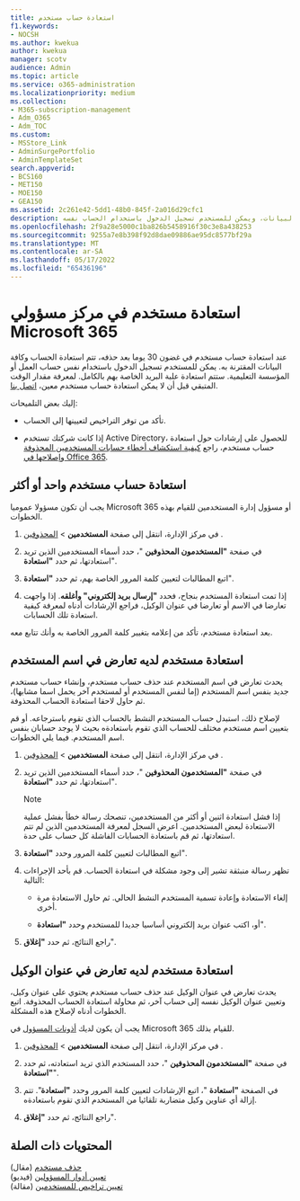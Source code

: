 ```yaml
---
title: استعادة حساب مستخدم
f1.keywords:
- NOCSH
ms.author: kwekua
author: kwekua
manager: scotv
audience: Admin
ms.topic: article
ms.service: o365-administration
ms.localizationpriority: medium
ms.collection:
- M365-subscription-management
- Adm_O365
- Adm_TOC
ms.custom:
- MSStore_Link
- AdminSurgePortfolio
- AdminTemplateSet
search.appverid:
- BCS160
- MET150
- MOE150
- GEA150
ms.assetid: 2c261e42-5dd1-48b0-845f-2a016d29cfc1
description: في غضون 30 يوما بعد حذف حساب مستخدم، يمكنك استعادة الحساب وكافة البيانات، ويمكن للمستخدم تسجيل الدخول باستخدام الحساب نفسه.
ms.openlocfilehash: 2f9a28e5000c1ba826b5458916f30c3e8a438253
ms.sourcegitcommit: 9255a7e8b398f92d8dae09886ae95dc8577bf29a
ms.translationtype: MT
ms.contentlocale: ar-SA
ms.lasthandoff: 05/17/2022
ms.locfileid: "65436196"
---
```

# <a name="restore-a-user-in-the-microsoft-365-admin-center"></a>استعادة مستخدم في مركز مسؤولي Microsoft 365
   
عند استعادة حساب مستخدم في غضون 30 يوما بعد حذفه، تتم استعادة الحساب وكافة البيانات المقترنة به. يمكن للمستخدم تسجيل الدخول باستخدام نفس حساب العمل أو المؤسسة التعليمية. ستتم استعادة علبة البريد الخاصة بهم بالكامل. لمعرفة مقدار الوقت المتبقي قبل أن لا يمكن استعادة حساب مستخدم معين، [اتصل بنا](../../business-video/get-help-support.md).
  
إليك بعض التلميحات:
  
- تأكد من توفر التراخيص لتعيينها إلى الحساب.
    
- إذا كانت شركتك تستخدم Active Directory، للحصول على إرشادات حول استعادة حساب مستخدم، راجع [كيفية استكشاف أخطاء حسابات المستخدمين المحذوفة وإصلاحها في Office 365](/office365/troubleshoot/active-directory/restore-deleted-user-accounts). 
    
## <a name="restore-one-or-more-user-accounts"></a>استعادة حساب مستخدم واحد أو أكثر

يجب أن تكون مسؤولا عموميا Microsoft 365 أو مسؤول إدارة المستخدمين للقيام بهذه الخطوات. 

1. في مركز الإدارة، انتقل إلى صفحة **المستخدمين** \> <a href="https://go.microsoft.com/fwlink/p/?linkid=2071581" target="_blank">المحذوفين</a> .

2. في صفحة **"المستخدمون المحذوفين** "، حدد أسماء المستخدمين الذين تريد استعادتها، ثم حدد **"استعادة**".
    
3. اتبع المطالبات لتعيين كلمة المرور الخاصة بهم، ثم حدد **"استعادة**".
    
4. إذا تمت استعادة المستخدم بنجاح، فحدد **"إرسال بريد إلكتروني" وأغلقه**. إذا واجهت تعارضا في الاسم أو تعارضا في عنوان الوكيل، فراجع الإرشادات أدناه لمعرفة كيفية استعادة تلك الحسابات.
    
بعد استعادة مستخدم، تأكد من إعلامه بتغيير كلمة المرور الخاصة به وأنك تتابع معه.
  
## <a name="restore-a-user-that-has-a-user-name-conflict"></a>استعادة مستخدم لديه تعارض في اسم المستخدم

يحدث تعارض في اسم المستخدم عند حذف حساب مستخدم، وإنشاء حساب مستخدم جديد بنفس اسم المستخدم (إما لنفس المستخدم أو لمستخدم آخر يحمل اسما مشابها)، ثم حاول لاحقا استعادة الحساب المحذوفة.
  
لإصلاح ذلك، استبدل حساب المستخدم النشط بالحساب الذي تقوم باسترجاعه. أو قم بتعيين اسم مستخدم مختلف للحساب الذي تقوم باستعادةه بحيث لا يوجد حسابان بنفس اسم المستخدم. فيما يلي الخطوات.

1. في مركز الإدارة، انتقل إلى صفحة **المستخدمين** \> <a href="https://go.microsoft.com/fwlink/p/?linkid=2071581" target="_blank">المحذوفين</a> .
  
2. في صفحة **"المستخدمون المحذوفين** "، حدد أسماء المستخدمين الذين تريد استعادتها، ثم حدد **"استعادة**".
    
    > [!NOTE]
    > إذا فشل استعادة اثنين أو أكثر من المستخدمين، تنصحك رسالة خطأ بفشل عملية الاستعادة لبعض المستخدمين. اعرض السجل لمعرفة المستخدمين الذين لم تتم استعادتها، ثم قم باستعادة الحسابات الفاشلة كل حساب على حدة. 
  
3. اتبع المطالبات لتعيين كلمة المرور وحدد **"استعادة**".
    
4. تظهر رسالة منبثقة تشير إلى وجود مشكلة في استعادة الحساب. قم بأحد الإجراءات التالية:
    
     - إلغاء الاستعادة وإعادة تسمية المستخدم النشط الحالي. ثم حاول الاستعادة مرة أخرى.
    
     - أو، اكتب عنوان بريد إلكتروني أساسيا جديدا للمستخدم وحدد **"استعادة**".
    
5. راجع النتائج، ثم حدد **"إغلاق**".
    
## <a name="restore-a-user-that-has-a-proxy-address-conflict"></a>استعادة مستخدم لديه تعارض في عنوان الوكيل

يحدث تعارض في عنوان الوكيل عند حذف حساب مستخدم يحتوي على عنوان وكيل، وتعيين عنوان الوكيل نفسه إلى حساب آخر، ثم محاولة استعادة الحساب المحذوفة. اتبع الخطوات أدناه لإصلاح هذه المشكلة.
  
يجب أن يكون لديك [أذونات المسؤول](about-admin-roles.md) في Microsoft 365 للقيام بذلك. 

1. في مركز الإدارة، انتقل إلى صفحة **المستخدمين** \> <a href="https://go.microsoft.com/fwlink/p/?linkid=2071581" target="_blank">المحذوفين</a> .

2. في صفحة **"المستخدمون المحذوفين** "، حدد المستخدم الذي تريد استعادته، ثم حدد **"استعادة**". 
    
3. في الصفحة **"استعادة** "، اتبع الإرشادات لتعيين كلمة المرور وحدد **"استعادة**". تتم إزالة أي عناوين وكيل متضاربة تلقائيا من المستخدم الذي تقوم باستعادةه.
    
4. راجع النتائج، ثم حدد **"إغلاق**".

## <a name="related-content"></a>المحتويات ذات الصلة

[حذف مستخدم](delete-a-user.md) (مقال)\
[تعيين أدوار المسؤولين](assign-admin-roles.md) (فيديو)\
[تعيين تراخيص للمستخدمين](../manage/assign-licenses-to-users.md) (مقالة)
